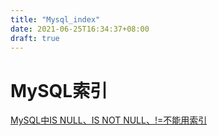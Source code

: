 ```yaml
---
title: "Mysql_index"
date: 2021-06-25T16:34:37+08:00
draft: true
---
```

# MySQL索引



[MySQL中IS NULL、IS NOT NULL、!=不能用索引](https://juejin.cn/post/6844903921450745863)

